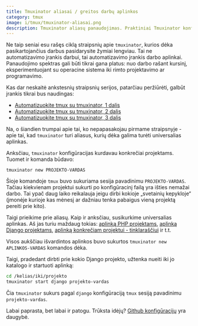 ```yaml
---
title: Tmuxinator aliasai / greitos darbų aplinkos
category: tmux
image: i/tmux/tmuxinator-aliasai.png
description: Tmuxinator aliasų panaudojimas. Praktiniai Tmuxinator konfigūracijų pavyzdžiai PHP, Django, ir kitokiems projektams.
---
```


Ne taip seniai esu rašęs ciklą straipsnių apie `tmuxinator`, kurios dėka pasikartojančius darbus pasidarysite žymiai lengviau. Tai ne automatizavimo įrankis darbui, tai automatizavimo įrankis darbo aplinkai. Panaudojimo spektras gali būti tikrai gana platus: nuo darbo rašant kursinį, eksperimentuojant su operacine sistema iki rimto projektavimo ar programavimo.

Kas dar neskaitė ankstesnių straipsnių serijos, patarčiau peržiūrėti, galbūt įrankis tikrai bus naudingas:

* [Automatizuokite tmux su tmuxinator, 1 dalis](/tmux/automatizuokite-tmux-su-tmuxinator-1-dalis)
* [Automatizuokite tmux su tmuxinator, 2 dalis](/tmux/automatizuokite-tmux-su-tmuxinator-2-dalis)
* [Automatizuokite tmux su tmuxinator, 3 dalis](/tmux/automatizuokite-tmux-su-tmuxinator-3-dalis)

Na, o šiandien trumpai apie tai, ko nepapasakojau pirmame straipsnyje - apie tai, kad `tmuxinator` turi aliasus, kurių dėka galima turėti universalias aplinkas.

Anksčiau, `tmuxinator` konfigūracijas kurdavau konkrečiai projektams. Tuomet ir komanda būdavo:

    tmuxinator new PROJEKTO-VARDAS

Šioje komandoje `tmux` buvo sukuriama sesija pavadinimu `PROJEKTO-VARDAS`. Tačiau kiekvienam projektui sukurti po konfigūracinį failą yra išties nemažai darbo. Tai ypač daug laiko reikalauja jeigu dirbi kokioje „svetainių kepykloje“ (įmonėje kurioje kas mėnesį ar dažniau tenka pabaigus vieną projektą pereiti prie kito).

Taigi prieikime prie aliasų. Kaip ir anksčiau, susikurkime universalias aplinkas. Aš jas turiu maždaug tokias: [aplinką PHP projektams](https://github.com/ReekenX/dotfiles/blob/c6e9c40689952bf6d5b7409fb47fabbe1da1bf3c/.tmuxinator/php.yml), [aplinką Django projektams](https://github.com/ReekenX/dotfiles/blob/c6e9c40689952bf6d5b7409fb47fabbe1da1bf3c/.tmuxinator/django.yml), [aplinką konkrečiam projektui - tinklaraščiui](https://github.com/ReekenX/dotfiles/blob/c6e9c40689952bf6d5b7409fb47fabbe1da1bf3c/.tmuxinator/blog.yml) ir t.t.

Visos aukščiau išvardintos aplinkos buvo sukurtos `tmuxinator new APLINKOS-VARDAS` komandos dėka.

Taigi, pradedant dirbti prie kokio Django projekto, užtenka nueiti iki jo katalogo ir startuoti aplinką:

```bash
cd /kelias/iki/projekto
tmuxinator start django projekto-vardas
```

Čia `tmuxinator` sukurs pagal `django` konfigūraciją `tmux` sesiją pavadinimu `projekto-vardas`.

Labai paprasta, bet labai ir patogu. Trūksta idėjų? [Github konfigūracijų](https://github.com/search?utf8=%E2%9C%93&q=filename%3A.tmuxinator&type=Code&ref=searchresults) yra daugybė.
